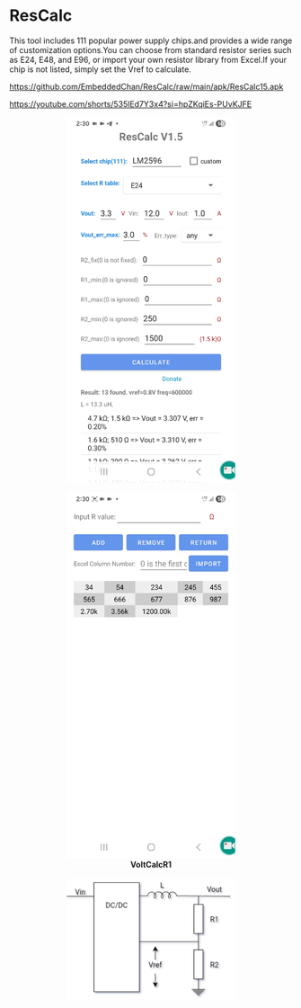 # ResCalc
This tool includes 111 popular power supply chips.and provides a wide range of customization options.You can choose from standard resistor series such as E24, E48, and E96, or import your own resistor library from Excel.If your chip is not listed, simply set the Vref to calculate.

https://github.com/EmbeddedChan/ResCalc/raw/main/apk/ResCalc15.apk

https://youtube.com/shorts/535lEd7Y3x4?si=hpZKqiEs-PUvKJFE

<p align="center">
  <img src="images/ResCalc-p1.jpg" width="300"/><br/>
<p align="center">
  <img src="images/ResCalc-p2.jpg" width="300"/><br/>
  <b>VoltCalcR1</b><br/><br/>
  <img src="images/SchVoltCalcR.jpg" width="300"/><br/>